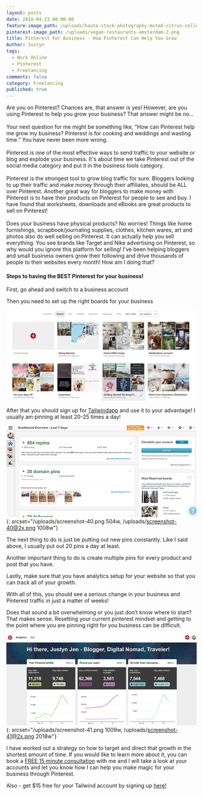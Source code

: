 ```yaml
---
layout: posts
date: 2018-04-23 00:00:00
feature-image_path: /uploads/haute-stock-photography-muted-citrus-collection-final-24.jpg
pinterest-image_path: /uploads/vegan-restaurants-amsterdam-2.png
title: Pinterest For Business - How Pinterest Can Help You Grow
Author: Justyn
tags:
  - Work Online
  - Pinterest
  - Freelancing
comments: false
category: Freelancing
published: true
---
```


Are you on Pinterest? Chances are, that answer is yes! However, are you using Pinterest to help you grow your business? That answer might be no…<br><br>Your next question for me might be something like, “How can Pinterest help me grow my business? Pinterest is for cooking and weddings and wasting time.” You have never been more wrong.<br><br>Pinterest is one of the most effective ways to send traffic to your website or blog and explode your business. It's about time we take Pinterest out of the social media category and put it in the business tools category.<br><br>Pinterest is the strongest tool to grow blog traffic for sure. Bloggers looking to up their traffic and make money through their affiliates, should be ALL over Pinterest. Another great way for bloggers to make money with Pinterest is to have their products on Pinterest for people to see and buy. I have found that worksheets, downloads and eBooks are great products to sell on Pinterest!<br><br>Does your business have physical products? No worries! Things like home furnishings, scrapbook/journaling supplies, clothes, kitchen wares, art and photos also do well selling on Pinterest. It can actually help you sell everything. You see brands like Target and Nike advertising on Pinterest, so why would you ignore this platform for selling! I've been helping bloggers and small business owners grow their following and drive thousands of people to their websites every month! How am I doing that?

#### Steps to having the BEST Pinterest for your business!

First, go ahead and switch to a business account

Then you need to set up the right boards for your business

![](/uploads/screenshot-38-1.png)

After that you should sign up for [Tailwindapp](https://www.tailwindapp.com/i/justynjen) and use it to your advantage! I usually am pinning at least 20-25 times a day!

![](/uploads/screenshot-40.png){: srcset="/uploads/screenshot-40.png 504w, /uploads/screenshot-40@2x.png 1008w"}

The next thing to do is just be putting out new pins constantly. Like I said above, I usually put out 20 pins a day at least.

Another important thing to do is create multiple pins for every product and post that you have.

Lastly, make sure that you have analytics setup for your website so that you can track all of your growth.&nbsp;

With all of this, you should see a serious change in your business and Pinterest traffic in just a matter of weeks!

Does that sound a bit overwhelming or you just don’t know where to start? That makes sense. Resetting your current pinterest mindset and getting to the point where you are pinning right for you business can be difficult.

![](/uploads/screenshot-41.png){: srcset="/uploads/screenshot-41.png 1009w, /uploads/screenshot-41@2x.png 2018w"}

I have worked out a strategy on how to target and direct that growth in the shortest amount of time. If you would like to learn more about it, you can book a [FREE 15 minute consultation](https://calendly.com/justyngourdin/15-minute-consult) with me and I will take a look at your accounts and let you know how I can help you make magic for your business through Pinterest.&nbsp;

Also - get $15 free for your Tailwind account by signing up [here!](https://www.tailwindapp.com/i/justynjen)
